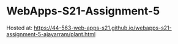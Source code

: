 # WebApps-S21-Assignment-5

Hosted at: <https://44-563-web-apps-s21.github.io/webapps-s21-assignment-5-ajayarram/plant.html>
